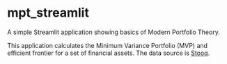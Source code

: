 # mpt_streamlit
A simple Streamlit application showing basics of Modern Portfolio Theory.

This application calculates the Minimum Variance Portfolio (MVP) and efficient frontier for a set of financial assets. The data source is [Stooq](https://stooq.com).
